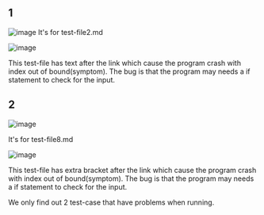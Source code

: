## 1
![image](https://user-images.githubusercontent.com/46364362/164864245-6a4be61c-42b3-4073-affa-4bd50ce6df76.png)
It's for test-file2.md

![image](https://user-images.githubusercontent.com/46364362/164862348-f6d87728-b519-4daf-af08-403286cbd007.png)

This test-file has text after the link which cause the program crash with index out of bound(symptom). The bug is that the program may needs a if statement to check for the input.

## 2
![image](https://user-images.githubusercontent.com/46364362/164866016-8046c3ae-e833-4105-9e65-f7675c9b3da9.png)

It's for test-file8.md

![image](https://user-images.githubusercontent.com/46364362/164867566-15b39cda-0990-458d-96c1-b9e4c5df92bd.png)

This test-file has extra bracket after the link which cause the program crash with index out of bound(symptom). The bug is that the program may needs a if statement to check for the input.

We only find out 2 test-case that have problems when running.
